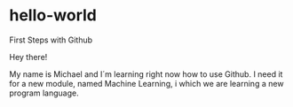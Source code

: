 # hello-world
First Steps with Github

Hey there!

My name is Michael and I´m learning right now how to use Github. 
I need it for a new module, named Machine Learning, i which we are learning a new program language.

